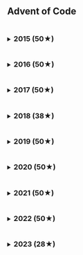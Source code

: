 ## Advent of Code

<details>
<summary><h3 style="display: inline-block;">2015 (50★)</h3></summary>

| Day |   Ruby (1) |   Ruby (2) |
| --- | ---------: | ---------: |
| 01  |    0.49 ms |    0.17 ms |
| 02  |    1.21 ms |    0.61 ms |
| 03  |    3.42 ms |    4.13 ms |
| 04  |  201.39 ms | 5779.57 ms |
| 05  |    0.84 ms |    1.40 ms |
| 06  | 4836.02 ms | 4927.13 ms |

</details>

<details>
<summary><h3 style="display: inline-block;">2016 (50★)</h3></summary>
</details>

<details>
<summary><h3 style="display: inline-block;">2017 (50★)</h3></summary>
</details>

<details>
<summary><h3 style="display: inline-block;">2018 (38★)</h3></summary>

| Day |  Ruby (1) |   Ruby (2) |
| --- | --------: | ---------: |
| 15  | 850.27 ms | 6070.51 ms |
| 16  |  16.35 ms |    3.22 ms |
| 17  | 177.33 ms |  189.62 ms |
| 18  |  93.96 ms | 5087.17 ms |
| 19  |   0.08 ms |  429.97 ms |

</details>

<details>
<summary><h3 style="display: inline-block;">2019 (50★)</h3></summary>
</details>

<details>
<summary><h3 style="display: inline-block;">2020 (50★)</h3></summary>
</details>

<details>
<summary><h3 style="display: inline-block;">2021 (50★)</h3></summary>
</details>

<details>
<summary><h3 style="display: inline-block;">2022 (50★)</h3></summary>
</details>

<details>
<summary><h3 style="display: inline-block;">2023 (28★)</h3></summary>

| Day |   Ruby (1) |   Ruby (2) |
| --- | ---------: | ---------: |
| 01  |    1.50 ms |    2.75 ms |
| 02  |    1.27 ms |    1.32 ms |
| 03  |    6.96 ms |    8.46 ms |
| 04  |    3.39 ms |    3.51 ms |
| 05  |    0.50 ms |    1.36 ms |
| 06  |    0.01 ms |    0.01 ms |
| 07  |   18.73 ms |   38.42 ms |
| 08  |    3.86 ms |   18.57 ms |
| 09  |    5.90 ms |    5.93 ms |
| 10  |   33.86 ms |   58.51 ms |
| 11  |   14.39 ms |   14.51 ms |
| 12  | 4314.29 ms | 6241.94 ms |
| 13  |    5.72 ms |    6.44 ms |
| 14  |    2.98 ms | 1784.06 ms |

</details>
